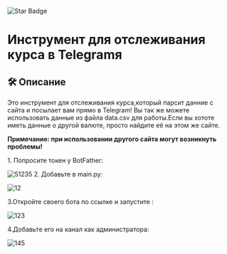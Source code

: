 ![Star Badge](https://img.shields.io/static/v1?label=%F0%9F%8C%9F&message=If%20Useful&style=style=flat&color=BC4E99)

# Инструмент для отслеживания курса в Telegramя

## 🛠️ Описание
<!--Remove the below lines and add yours -->
Это инструмент для отслеживания курса,который парсит данние с сайта и посылает вам прямо в Telegram!
Вы так же можете использовать данные из файла data.csv для работы.Если вы хототе иметь данные о другой валюте,
просто найдите её на этом же сайте.

**Примечание: при использовании другого сайта могут возникнуть проблемы!**

<div>
 1. Попросите токен у BotFather:

 ![51235](https://user-images.githubusercontent.com/63512181/219955657-06538c3b-d85d-4069-b6a8-6dafb5cafd43.JPG)
 2. Добавьте в main.py:

 ![12](https://user-images.githubusercontent.com/63512181/220596220-8350d721-abfa-4d85-ae3e-7345c963bad6.JPG)


 3.Откройте своего бота по ссылке и запустите :
 
 ![123](https://user-images.githubusercontent.com/63512181/220601529-11fb7e01-c8f3-449b-88f9-5e0d55941aa8.JPG)
 
 4.Добавьте его на канал как администратора: 
 
 ![145](https://user-images.githubusercontent.com/63512181/220602103-fb1ed7c0-3a50-4c1c-a1b4-42ddd655b1d4.JPG)

</div>
